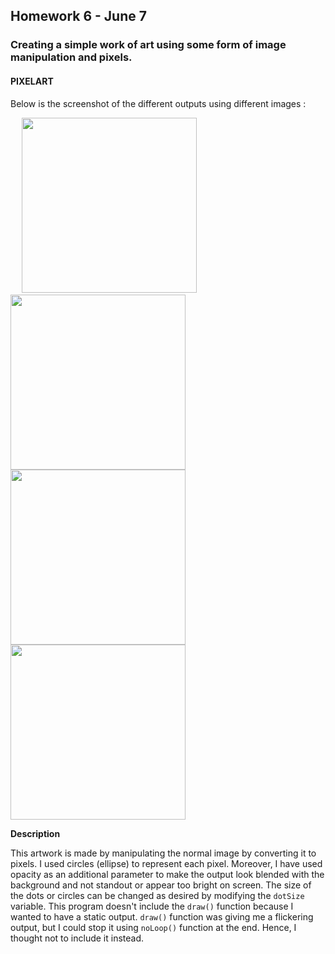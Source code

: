 ## Homework 6 - June 7

###  Creating a simple work of art using some form of image manipulation and pixels.

#### PIXELART

Below is the screenshot of the different outputs using different images :

&emsp; <img src="https://github.com/ronit-singh/Intro_to_IM/blob/main/June%207/screenshot1.jpg" height="280"> <img src="https://github.com/ronit-singh/Intro_to_IM/blob/main/June%207/screenshot3.jpg" height="280"> <img src="https://github.com/ronit-singh/Intro_to_IM/blob/main/June%207/screenshot4.jpg" height="280"> <img src="https://github.com/ronit-singh/Intro_to_IM/blob/main/June%207/screenshot2.jpg" height="280">

**Description**

This artwork is made by manipulating the normal image by converting it to pixels. I used circles (ellipse) to represent each pixel. Moreover, I have used opacity as an additional parameter to make the output look blended with the background and not standout or appear too bright on screen. The size of the dots or circles can be changed as desired by modifying the ````dotSize```` variable. This program doesn't include the ````draw()```` function because I wanted to have a static output. ````draw()```` function was giving me a flickering output, but I could stop it using ````noLoop()```` function at the end. Hence, I thought not to include it instead.




